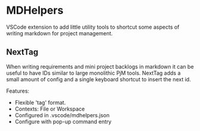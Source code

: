 # MDHelpers

VSCode extension to add little utility tools to shortcut some aspects of writing markdown for project management.

## NextTag

When writing requirements and mini project backlogs in markdown it can be useful to have IDs similar to large monolithic PjM tools.
NextTag adds a small amount of config and a single keyboard shortcut to insert the next id.

Features:
- Flexible 'tag' format.
- Contexts: File or Workspace
- Configured in .vscode/mdhelpers.json
- Configure with pop-up command entry
